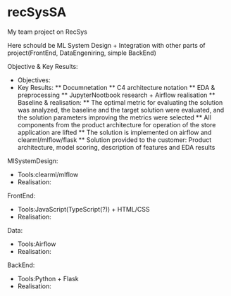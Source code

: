 # recSysSA
My team project on RecSys 

Here schould be ML System Design + Integration with other parts of project(FrontEnd, DataEngeniring, simple BackEnd) 

Objective & Key Results:
* Objectives:
* Key Results:
** Documnetation
** C4 architecture notation
** EDA & preprocessing
** JupyterNootbook research + Airflow realisation
** Baseline & realisation:
** The optimal metric for evaluating the solution was analyzed, the baseline and the target solution were evaluated, and the solution parameters improving the metrics were selected
** All components from the product architecture for operation of the store application are lifted
** The solution is implemented on airflow and clearml/mlflow/flask
** Solution provided to the customer: Product architecture, model scoring, description of features and EDA results


MlSystemDesign:
* Tools:clearml/mlflow
* Realisation:

FrontEnd:
* Tools:JavaScript(TypeScript(?)) + HTML/CSS
* Realisation:
  
Data:
* Tools:Airflow
* Realisation:

BackEnd:
* Tools:Python + Flask
* Realisation:
